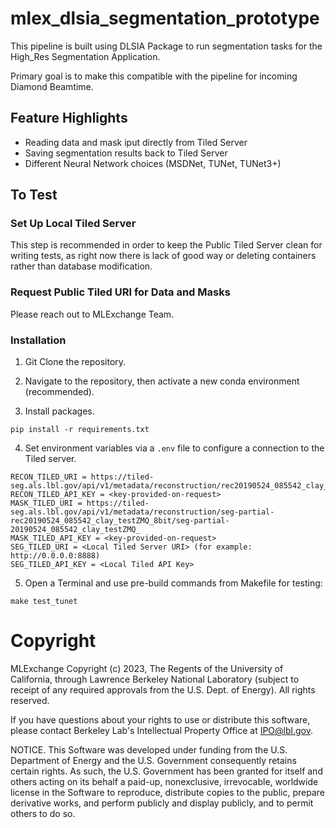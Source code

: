 # mlex_dlsia_segmentation_prototype

This pipeline is built using DLSIA Package to run segmentation tasks for the High_Res Segmentation Application. 

Primary goal is to make this compatible with the pipeline for incoming Diamond Beamtime.

## Feature Highlights

- Reading data and mask iput directly from Tiled Server
- Saving segmentation results back to Tiled Server
- Different Neural Network choices (MSDNet, TUNet, TUNet3+)

## To Test

### Set Up Local Tiled Server

This step is recommended in order to keep the Public Tiled Server clean for writing tests, as right now there is lack of good way or deleting containers rather than database modification.

### Request Public Tiled URI for Data and Masks

Please reach out to MLExchange Team.

### Installation

1. Git Clone the repository. 

2. Navigate to the repository, then activate a new conda environment (recommended).

3. Install packages.

```
pip install -r requirements.txt
```

4. Set environment variables via a `.env` file to configure a connection to the Tiled server.

```
RECON_TILED_URI = https://tiled-seg.als.lbl.gov/api/v1/metadata/reconstruction/rec20190524_085542_clay_testZMQ_8bit/20190524_085542_clay_testZMQ_
RECON_TILED_API_KEY = <key-provided-on-request>
MASK_TILED_URI = https://tiled-seg.als.lbl.gov/api/v1/metadata/reconstruction/seg-partial-rec20190524_085542_clay_testZMQ_8bit/seg-partial-20190524_085542_clay_testZMQ_
MASK_TILED_API_KEY = <key-provided-on-request>
SEG_TILED_URI = <Local Tiled Server URI> (for example: http://0.0.0.0:8888)
SEG_TILED_API_KEY = <Local Tiled API Key>

```

5. Open a Terminal and use pre-build commands from Makefile for testing:

```
make test_tunet
```

# Copyright
MLExchange Copyright (c) 2023, The Regents of the University of California, through Lawrence Berkeley National Laboratory (subject to receipt of any required approvals from the U.S. Dept. of Energy). All rights reserved.

If you have questions about your rights to use or distribute this software, please contact Berkeley Lab's Intellectual Property Office at IPO@lbl.gov.

NOTICE.  This Software was developed under funding from the U.S. Department of Energy and the U.S. Government consequently retains certain rights.  As such, the U.S. Government has been granted for itself and others acting on its behalf a paid-up, nonexclusive, irrevocable, worldwide license in the Software to reproduce, distribute copies to the public, prepare derivative works, and perform publicly and display publicly, and to permit others to do so.